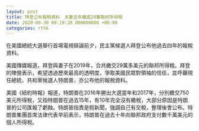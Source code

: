 ```yaml
---
layout: post
title: 拜登公布報稅資料　夫妻去年繳逾29萬聯邦所得稅
date: 2020-09-30 08:19:20.000000000 +08:00
categories: rthk
---
```


在美國總統大選舉行首場電視辯論前夕，民主黨候選人拜登公布他過去四年的報稅資料。

美國傳媒報道，拜登與妻子在2019年，合共繳交29萬多美元的聯邦所得稅。拜登的陣營表示，希望透過歷來最高的透明度，爭取美國民眾對領袖的信任，並呼籲現任總統、共和黨候選人特朗普，亦公布他的報稅資料。

美國《紐約時報》報道，特朗普在2016年勝出大選當年和2017年，分別繳交750美元所得稅，又指特朗普在過去15年，有10年完全沒有繳稅，大部分原因是特朗普的公司匯報了虧蝕。特朗普指責是假新聞，強調自己有交稅，整理後會公布。特朗普集團首席法律代表早前表示，特朗普在過去十年向聯邦政府支付數千萬美元的個人所得稅。
